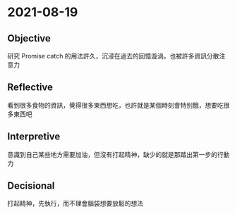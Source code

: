 # 2021-08-19

## Objective

研究 Promise catch 的用法許久，沉浸在過去的回憶漩渦，也被許多資訊分散注意力

## Reflective

看到很多食物的資訊，覺得很多東西想吃，也許就是某個時刻會特別餓，想要吃很多東西吧

## Interpretive

意識到自己某些地方需要加油，但沒有打起精神，缺少的就是那踏出第一步的行動力

## Decisional

打起精神，先執行，而不理會腦袋想要放鬆的想法
